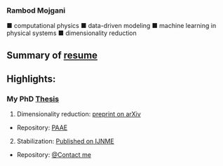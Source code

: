 ### Rambod Mojgani
■ computational physics ■ data-driven modeling ■ machine learning in physical systems ■ dimensionality reduction

## Summary of [resume](https://www.rmojgani.com)
## Highlights:
### My PhD [Thesis](http://hdl.handle.net/2142/108494)

1. Dimensionality reduction: [preprint on arXiv](https://arxiv.org/abs/2006.15655)

  - Repository: [PAAE](https://github.com/rmojgani/PhysicsAwareAE)

2. Stabilization: [Published on IJNME](https://onlinelibrary.wiley.com/doi/abs/10.1002/nme.6489)

  - Repository: [@Contact me](mojgani2@illinois.edu)

<!--
**rmojgani/rmojgani** is a ✨ _special_ ✨ repository because its `README.md` (this file) appears on your GitHub profile.

Here are some ideas to get you started:

- 🔭 I’m currently working on ...
- 🌱 I’m currently learning ...
- 👯 I’m looking to collaborate on ...
- 🤔 I’m looking for help with ...
- 💬 Ask me about ...
- 📫 How to reach me: ...
- 😄 Pronouns: ...
- ⚡ Fun fact: ...
-->
